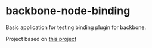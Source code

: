# backbone-node-binding

Basic application for testing binding plugin for backbone.

Project based on [this project](https://github.com/renie/backbone-node-sample.git)